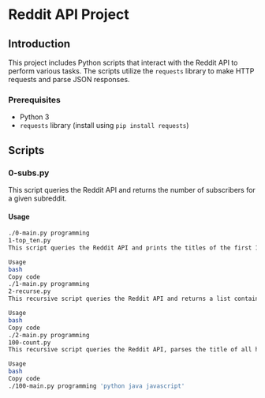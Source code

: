 # Reddit API Project

## Introduction
This project includes Python scripts that interact with the Reddit API to perform various tasks. The scripts utilize the `requests` library to make HTTP requests and parse JSON responses.

### Prerequisites
- Python 3
- `requests` library (install using `pip install requests`)

## Scripts

### 0-subs.py
This script queries the Reddit API and returns the number of subscribers for a given subreddit.

#### Usage
```bash
./0-main.py programming
1-top_ten.py
This script queries the Reddit API and prints the titles of the first 10 hot posts for a given subreddit.

Usage
bash
Copy code
./1-main.py programming
2-recurse.py
This recursive script queries the Reddit API and returns a list containing the titles of all hot articles for a given subreddit.

Usage
bash
Copy code
./2-main.py programming
100-count.py
This recursive script queries the Reddit API, parses the title of all hot articles, and prints a sorted count of given keywords.

Usage
bash
Copy code
./100-main.py programming 'python java javascript'
